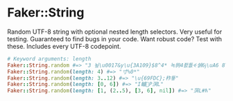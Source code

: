 # Faker::String
Random UTF-8 string with optional nested length selectors.  Very useful for testing.  Guaranteed to find bugs in your code.  Want robust code?  Test with these.  Includes every UTF-8 codepoint.

```ruby
# Keyword arguments: length
Faker::String.random #=> "3 뇦\u0017&y\u{3A109}$8^4* 녹豿4좘툢ꔾ쉙6ɉ\uA6 8TN畀챵|\"3쇤Ŵ"
Faker::String.random(length: 4) #=> "⼨%0*"
Faker::String.random(length: 3..12) #=> "\u{69FDC};秨툫"
Faker::String.random(length: [0, 6]) #=> "I轤𣴒P溟L"
Faker::String.random(length: [1, (2..5), [3, 6], nil]) #=> "葓L#ћ"
```
